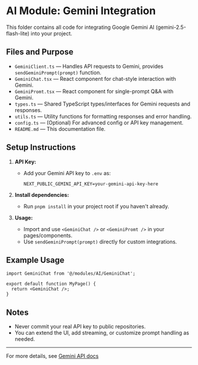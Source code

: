 # AI Module: Gemini Integration

This folder contains all code for integrating Google Gemini AI (gemini-2.5-flash-lite) into your project.

## Files and Purpose

- `GeminiClient.ts` — Handles API requests to Gemini, provides `sendGeminiPrompt(prompt)` function.
- `GeminiChat.tsx` — React component for chat-style interaction with Gemini.
- `GeminiPromt.tsx` — React component for single-prompt Q&A with Gemini.
- `types.ts` — Shared TypeScript types/interfaces for Gemini requests and responses.
- `utils.ts` — Utility functions for formatting responses and error handling.
- `config.ts` — (Optional) For advanced config or API key management.
- `README.md` — This documentation file.

## Setup Instructions

1. **API Key:**
	- Add your Gemini API key to `.env` as:
	  ```
	  NEXT_PUBLIC_GEMINI_API_KEY=your-gemini-api-key-here
	  ```

2. **Install dependencies:**
	- Run `pnpm install` in your project root if you haven't already.

3. **Usage:**
	- Import and use `<GeminiChat />` or `<GeminiPromt />` in your pages/components.
	- Use `sendGeminiPrompt(prompt)` directly for custom integrations.

## Example Usage

```
import GeminiChat from '@/modules/AI/GeminiChat';

export default function MyPage() {
  return <GeminiChat />;
}
```

## Notes

- Never commit your real API key to public repositories.
- You can extend the UI, add streaming, or customize prompt handling as needed.

---
For more details, see [Gemini API docs](https://ai.google.dev/gemini-api/docs/models#gemini-2.5-flash-lite)
